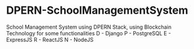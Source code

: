 # DPERN-SchoolManagementSystem
School Management System using DPERN Stack, using Blockchain Technology for some functionalities
D - Django
P - PostgreSQL
E - ExpressJS
R - ReactJS
N - NodeJS
